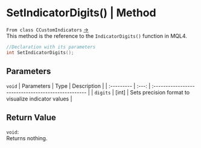 # SetIndicatorDigits() | Method
`From class CCustomIndicators` [->](customIndicators.md) <br>
This method is the reference to the `IndicatorDigits()` function in MQL4. <br>

```cpp
//Declaration with its parameters
int SetIndicatorDigits();
```

## Parameters
`void`
| Parameters | Type  | Description                                         |
| :--------- | :---: | :-------------------------------------------------- |
| `digits`   | [int] | Sets precision format to visualize indicator values |

## Return Value
`void`: <br>
Returns nothing.